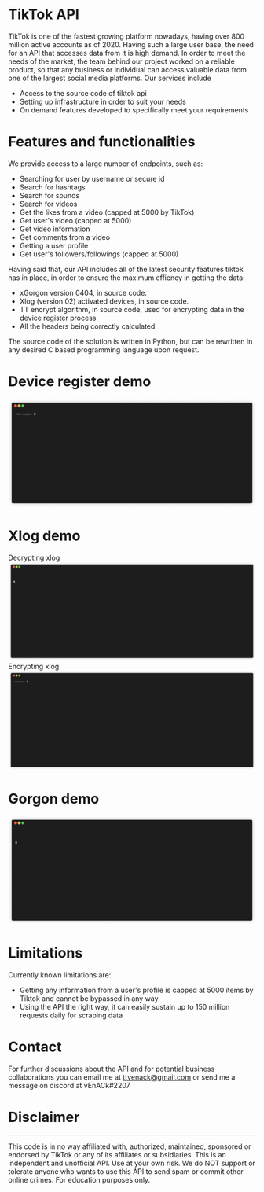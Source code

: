 # TikTok API 

TikTok is one of the fastest growing platform nowadays, having over 800 million active accounts as of 2020. Having such a large user base, the need for an API that accesses data from it is high demand. In order to meet the needs of the market, the team behind our project worked on a reliable product, so that any business or individual can access valuable data from one of the largest social media platforms.
Our services include

  - Access to the source code of tiktok api
  - Setting up infrastructure in order to suit your needs
  - On demand features developed to specifically meet your requirements

# Features and functionalities
We provide access to a large number of endpoints, such as:
  - Searching for user by username or secure id
  - Search for hashtags
  - Search for sounds
  - Search for videos
  - Get the likes from a video (capped at 5000 by TikTok)
  - Get user's video (capped at 5000)
  - Get video information
  - Get comments from a video
  - Getting a user profile
  - Get user's followers/followings (capped at 5000)

Having said that, our API includes all of the latest security features tiktok has in place, in order to ensure the maximum effiency in getting the data:

  - xGorgon version 0404, in source code.
  - Xlog (version 02) activated devices, in source code.
  - TT encrypt algorithm, in source code, used for encrypting data in the device register process
  - All the headers being correctly calculated

The source code of the solution is written in Python, but can be rewritten in any desired C based programming language upon request.

# Device register demo
![](dev_register.gif)

# Xlog demo
Decrypting xlog
![decrypt](xlog_decrypt.gif)
Encrypting xlog
![encrypt](xlog_encrypt.gif)

# Gorgon demo
![](gorgon_demo.gif)


# Limitations

Currently known limitations are:

- Getting any information from a user's profile is capped at 5000 items by Tiktok and cannot be bypassed in any way
- Using the API the right way, it can easily sustain up to 150 million requests daily for scraping data 


# Contact

For further discussions about the API and for potential business collaborations you can email me at ttvenack@gmail.com or send me a message on discord at vEnACk#2207

# Disclaimer
-----
This code is in no way affiliated with, authorized, maintained, sponsored or endorsed by TikTok or any of its affiliates or subsidiaries. This is an independent and unofficial API. Use at your own risk. We do NOT support or tolerate anyone who wants to use this API to send spam or commit other online crimes. For education purposes only.
